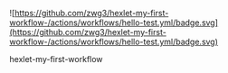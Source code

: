 ![https://github.com/zwg3/hexlet-my-first-workflow-/actions/workflows/hello-test.yml/badge.svg](https://github.com/zwg3/hexlet-my-first-workflow-/actions/workflows/hello-test.yml/badge.svg)

hexlet-my-first-workflow
